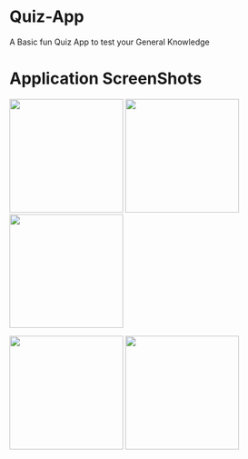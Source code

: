 # Quiz-App

A Basic fun Quiz App to test your General Knowledge

# Application ScreenShots

<img src="https://user-images.githubusercontent.com/107784525/204095829-7d070841-c087-4479-b17a-25fc1edcef9c.jpeg" style="width:200px"/>   <img src="https://user-images.githubusercontent.com/107784525/204095848-9a974e1c-7e0a-45ba-b5d1-359dad780985.jpeg" style="width:200px"/> 
<img src="https://user-images.githubusercontent.com/107784525/204095948-b44916ff-98f7-4a9a-87a0-f8bf12cbae4a.jpeg" style="width:200px"/> 

<img src="https://user-images.githubusercontent.com/107784525/204095964-6679c21e-f069-4403-b995-e66d8fc1df2f.jpeg" style="width:200px"/>  <img src="https://user-images.githubusercontent.com/107784525/204095983-85b9282a-0c7f-4ec2-b168-dc637df63b2c.jpeg" style="width:200px"/> 
